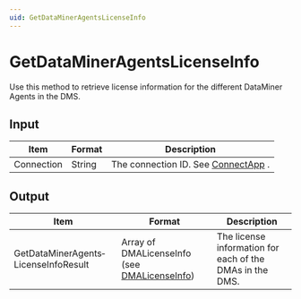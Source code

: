 ```yaml
---
uid: GetDataMinerAgentsLicenseInfo
---
```


# GetDataMinerAgentsLicenseInfo

Use this method to retrieve license information for the different DataMiner Agents in the DMS.

## Input

| Item       | Format | Description                                          |
|------------|--------|------------------------------------------------------|
| Connection | String | The connection ID. See [ConnectApp](xref:ConnectApp) . |

## Output

| Item                                 | Format                                                                                     | Description                                              |
|--------------------------------------|--------------------------------------------------------------------------------------------|----------------------------------------------------------|
| GetDataMinerAgents­LicenseInfoResult | Array of DMALicenseInfo (see [DMALicenseInfo](xref:DMALicenseInfo)) | The license information for each of the DMAs in the DMS. |

